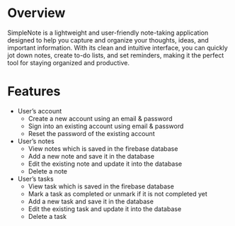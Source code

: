 
# Overview
SimpleNote is a lightweight and user-friendly note-taking application designed to help you capture and organize your thoughts, ideas, and important information. With its clean and intuitive interface, you can quickly jot down notes, create to-do lists, and set reminders, making it the perfect tool for staying organized and productive.

# Features
- User’s account
  - Create a new account using an email & password
  - Sign into an existing account using email & password
  - Reset the password of the existing account
- User’s notes
  - View notes which is saved in the firebase database
  - Add a new note and save it in the database
  - Edit the existing note and update it into the database
  - Delete a note
- User’s tasks
  - View task which is saved in the firebase database
  - Mark a task as completed or unmark if it is not completed yet
  - Add a new task and save it in the database
  - Edit the existing task and update it into the database
  - Delete a task
